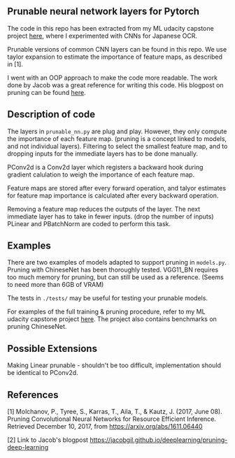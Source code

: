 ## Prunable neural network layers for Pytorch
The code in this repo has been extracted from my ML udacity capstone project [here](https://github.com/alexfjw/jp-ocr-prunned-cnn),
where I experimented with CNNs for Japanese OCR.

Prunable versions of common CNN layers can be found in this repo.
We use taylor expansion to estimate the importance of feature maps, as described in [1].

I went with an OOP approach to make the code more readable.
The work done by Jacob was a great reference for writing this code.
His blogpost on pruning can be found [here](https://jacobgil.github.io/deeplearning/pruning-deep-learning).

## Description of code
The layers in `prunable_nn.py` are plug and play. However, they only compute the importance of each feature map. (pruning is a concept linked to models, and not individual layers).
Filtering to select the smallest feature map, and to dropping inputs for the immediate layers has to be done manually.

PConv2d is a Conv2d layer which registers a backward hook during gradient calulation to weigh the importance of each feature map.

Feature maps are stored after every forward operation, and talyor estimates for feature map importance is calculated after every backward operation.

Removing a feature map reduces the outputs of the layer. The next immediate layer has to take in fewer inputs. (drop the number of inputs)
PLinear and PBatchNorm are coded to perform this task.

## Examples
There are two examples of models adapted to support pruning in `models.py`.
Pruning with ChineseNet has been thoroughly tested.
VGG11_BN requires too much memory for pruning, but can still be used as a reference. (Seems to need more than 6GB of VRAM)

The tests in `./tests/` may be useful for testing your prunable models.

For examples of the full training & pruning procedure, refer to my ML udacity capstone project [here](https://github.com/alexfjw/jp-ocr-prunned-cnn).
The project also contains benchmarks on pruning ChineseNet.

## Possible Extensions
Making Linear prunable - shouldn't be too difficult, implementation should be identical to PConv2d.


## References

[1] Molchanov, P., Tyree, S., Karras, T., Aila, T., & Kautz, J. (2017, June 08). Pruning Convolutional Neural Networks for Resource Efficient Inference. Retrieved December 10, 2017, from https://arxiv.org/abs/1611.06440

[2] Link to Jacob's blogpost
https://jacobgil.github.io/deeplearning/pruning-deep-learning
